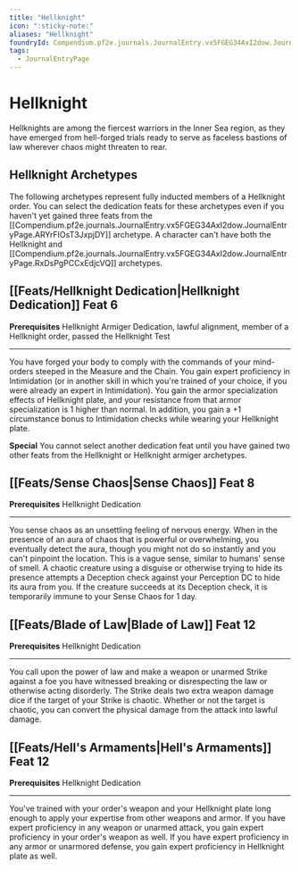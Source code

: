 ```yaml
---
title: "Hellknight"
icon: ":sticky-note:"
aliases: "Hellknight"
foundryId: Compendium.pf2e.journals.JournalEntry.vx5FGEG34AxI2dow.JournalEntryPage.yWtwNUkGyj79Q04W
tags:
  - JournalEntryPage
---
```


# Hellknight
Hellknights are among the fiercest warriors in the Inner Sea region, as they have emerged from hell-forged trials ready to serve as faceless bastions of law wherever chaos might threaten to rear.

## Hellknight Archetypes

The following archetypes represent fully inducted members of a Hellknight order. You can select the dedication feats for these archetypes even if you haven't yet gained three feats from the [[Compendium.pf2e.journals.JournalEntry.vx5FGEG34AxI2dow.JournalEntryPage.ARYrFIOsT3JxpjDY]] archetype. A character can't have both the Hellknight and [[Compendium.pf2e.journals.JournalEntry.vx5FGEG34AxI2dow.JournalEntryPage.RxDsPgPCCxEdjcVQ]] archetypes.

## [[Feats/Hellknight Dedication|Hellknight Dedication]] Feat 6

**Prerequisites** Hellknight Armiger Dedication, lawful alignment, member of a Hellknight order, passed the Hellknight Test

* * *

You have forged your body to comply with the commands of your mind-orders steeped in the Measure and the Chain. You gain expert proficiency in Intimidation (or in another skill in which you're trained of your choice, if you were already an expert in Intimidation). You gain the armor specialization effects of Hellknight plate, and your resistance from that armor specialization is 1 higher than normal. In addition, you gain a +1 circumstance bonus to Intimidation checks while wearing your Hellknight plate.

**Special** You cannot select another dedication feat until you have gained two other feats from the Hellknight or Hellknight armiger archetypes.

## [[Feats/Sense Chaos|Sense Chaos]] Feat 8

**Prerequisites** Hellknight Dedication

* * *

You sense chaos as an unsettling feeling of nervous energy. When in the presence of an aura of chaos that is powerful or overwhelming, you eventually detect the aura, though you might not do so instantly and you can't pinpoint the location. This is a vague sense, similar to humans' sense of smell. A chaotic creature using a disguise or otherwise trying to hide its presence attempts a Deception check against your Perception DC to hide its aura from you. If the creature succeeds at its Deception check, it is temporarily immune to your Sense Chaos for 1 day.

## [[Feats/Blade of Law|Blade of Law]] Feat 12

**Prerequisites** Hellknight Dedication

* * *

You call upon the power of law and make a weapon or unarmed Strike against a foe you have witnessed breaking or disrespecting the law or otherwise acting disorderly. The Strike deals two extra weapon damage dice if the target of your Strike is chaotic. Whether or not the target is chaotic, you can convert the physical damage from the attack into lawful damage.

## [[Feats/Hell's Armaments|Hell's Armaments]] Feat 12

**Prerequisites** Hellknight Dedication

* * *

You've trained with your order's weapon and your Hellknight plate long enough to apply your expertise from other weapons and armor. If you have expert proficiency in any weapon or unarmed attack, you gain expert proficiency in your order's weapon as well. If you have expert proficiency in any armor or unarmored defense, you gain expert proficiency in Hellknight plate as well.